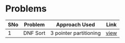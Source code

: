 # Problems

SNo | Problem | Approach Used | Link |
----|------|------------|------|
1 | DNF Sort | 3 pointer partitioning | [view](findDupNum.cpp)
